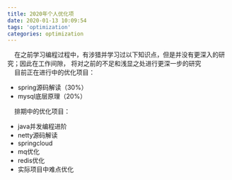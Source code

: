 ```yaml
---
title: 2020年个人优化项
date: 2020-01-13 10:09:54
tags: 'optimization'
categories: optimization
---
```

&nbsp;&nbsp;&nbsp;&nbsp;在之前学习编程过程中，有涉猎并学习过以下知识点，但是并没有更深入的研究；因此在工作间隙，
将对之前的不足和浅显之处进行更深一步的研究<br/>
&nbsp;&nbsp;&nbsp;&nbsp;目前正在进行中的优化项目：
<ul>
    <li>spring源码解读（30%）</li>
    <li>mysql底层原理（20%）</li>
</ul>
&nbsp;&nbsp;&nbsp;&nbsp;排期中的优化项目：
<ul>
    <li>java并发编程进阶</li>
    <li>netty源码解读</li>
    <li>springcloud</li>
    <li>mq优化</li>
    <li>redis优化</li>
    <li>实际项目中难点优化</li>    
</ul>
